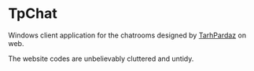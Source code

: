 # TpChat

Windows client application for the chatrooms designed by [TarhPardaz](https://www.tarhpardaz.ir) on web.

The website codes are unbelievably cluttered and untidy.
